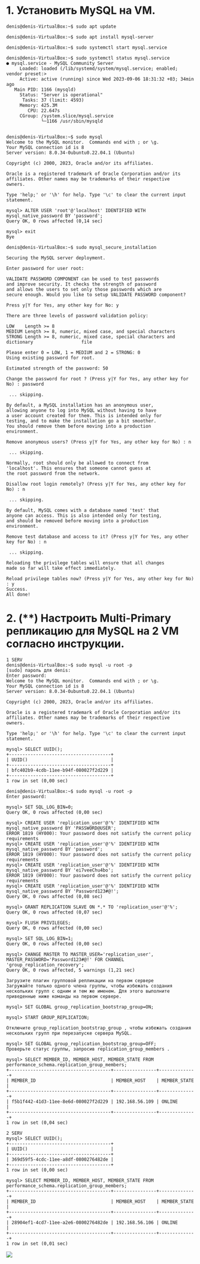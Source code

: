 <!-- Дедлайн: 14/09/2023

1. Установить MySQL на VM.
2. (**) Настроить Multi-Primary репликацию для MySQL на 2 VM согласно инструкции.
3. Создать схему БД clinic и наполнить её данными используя скрипты из https://github.com/tms-dos17-onl/_sandbox/tree/main/lecture18/mysql/initdb.d/data.
4. Создать бэкап базы данных clinic.
5. Написать следующие SQL запросы:
- Вывести всех врачей, работающих в терапевтическом отделении.
- Вывести в каких отделениях побывал каждый пациент.
- Обновить дату приёма для пациента Ивана Иванова на 2022-02-09.
- Удалить врача Андрея Быкова и все его приёмы.
- Добавить нового врача Фила Ричардса и новую пациентку Василису Васильеву и записать её к Филу Ричардсу на приём на 2022-02-14.
6. Восстановить базу данных clinic из бэкапа и проверить, что данные соответствуют состоянию базы данных до внесенных в предыдущем задании изменений.
7. Установить MongoDB
8. Создать БД clinic и наполнить её данными используя скрипты из https://github.com/tms-dos17-onl/_sandbox/tree/main/lecture18/mongo/initdb.d.
9. Написать выборочно 3 запроса из задания 4 для MongoDB используя mongosh команды.

** не обязательны к выполнению. Задачи на интерес -->

# 1. Установить MySQL на VM.
```
denis@denis-VirtualBox:~$ sudo apt update

denis@denis-VirtualBox:~$ sudo apt install mysql-server

denis@denis-VirtualBox:~$ sudo systemctl start mysql.service

denis@denis-VirtualBox:~$ sudo systemctl status mysql.service
● mysql.service - MySQL Community Server
     Loaded: loaded (/lib/systemd/system/mysql.service; enabled; vendor preset:>
     Active: active (running) since Wed 2023-09-06 18:31:32 +03; 34min ago
   Main PID: 1166 (mysqld)
     Status: "Server is operational"
      Tasks: 37 (limit: 4593)
     Memory: 425.3M
        CPU: 22.647s
     CGroup: /system.slice/mysql.service
             └─1166 /usr/sbin/mysqld


denis@denis-VirtualBox:~$ sudo mysql
Welcome to the MySQL monitor.  Commands end with ; or \g.
Your MySQL connection id is 8
Server version: 8.0.34-0ubuntu0.22.04.1 (Ubuntu)

Copyright (c) 2000, 2023, Oracle and/or its affiliates.

Oracle is a registered trademark of Oracle Corporation and/or its
affiliates. Other names may be trademarks of their respective
owners.

Type 'help;' or '\h' for help. Type '\c' to clear the current input statement.

mysql> ALTER USER 'root'@'localhost' IDENTIFIED WITH mysql_native_password BY 'password';
Query OK, 0 rows affected (0,14 sec)

mysql> exit
Bye
```
```
denis@denis-VirtualBox:~$ sudo mysql_secure_installation

Securing the MySQL server deployment.

Enter password for user root: 

VALIDATE PASSWORD COMPONENT can be used to test passwords
and improve security. It checks the strength of password
and allows the users to set only those passwords which are
secure enough. Would you like to setup VALIDATE PASSWORD component?

Press y|Y for Yes, any other key for No: y

There are three levels of password validation policy:

LOW    Length >= 8
MEDIUM Length >= 8, numeric, mixed case, and special characters
STRONG Length >= 8, numeric, mixed case, special characters and dictionary                  file

Please enter 0 = LOW, 1 = MEDIUM and 2 = STRONG: 0
Using existing password for root.

Estimated strength of the password: 50 

Change the password for root ? (Press y|Y for Yes, any other key for No) : password

 ... skipping.

By default, a MySQL installation has an anonymous user,
allowing anyone to log into MySQL without having to have
a user account created for them. This is intended only for
testing, and to make the installation go a bit smoother.
You should remove them before moving into a production
environment.

Remove anonymous users? (Press y|Y for Yes, any other key for No) : n

 ... skipping.

Normally, root should only be allowed to connect from
'localhost'. This ensures that someone cannot guess at
the root password from the network.

Disallow root login remotely? (Press y|Y for Yes, any other key for No) : n

 ... skipping.

By default, MySQL comes with a database named 'test' that
anyone can access. This is also intended only for testing,
and should be removed before moving into a production
environment.

Remove test database and access to it? (Press y|Y for Yes, any other key for No) : n

 ... skipping.

Reloading the privilege tables will ensure that all changes
made so far will take effect immediately.

Reload privilege tables now? (Press y|Y for Yes, any other key for No) : y
Success.
All done! 
```

# 2. (**) Настроить Multi-Primary репликацию для MySQL на 2 VM согласно инструкции.
```
1 SERV
denis@denis-VirtualBox:~$ sudo mysql -u root -p
[sudo] пароль для denis:
Enter password:
Welcome to the MySQL monitor.  Commands end with ; or \g.
Your MySQL connection id is 8
Server version: 8.0.34-0ubuntu0.22.04.1 (Ubuntu)

Copyright (c) 2000, 2023, Oracle and/or its affiliates.

Oracle is a registered trademark of Oracle Corporation and/or its
affiliates. Other names may be trademarks of their respective
owners.

Type 'help;' or '\h' for help. Type '\c' to clear the current input statement.

mysql> SELECT UUID();
+--------------------------------------+
| UUID()                               |
+--------------------------------------+
| bfc402b9-4cdb-11ee-b94f-080027f2d229 |
+--------------------------------------+
1 row in set (0,00 sec)

denis@denis-VirtualBox:~$ sudo mysql -u root -p
Enter password:

mysql> SET SQL_LOG_BIN=0;
Query OK, 0 rows affected (0,00 sec)

mysql> CREATE USER 'replication_user'@'%' IDENTIFIED WITH mysql_native_password BY 'PASSWORD@USER';
ERROR 1819 (HY000): Your password does not satisfy the current policy requirements
mysql> CREATE USER 'replication_user'@'%' IDENTIFIED WITH mysql_native_password BY 'password';
ERROR 1819 (HY000): Your password does not satisfy the current policy requirements
mysql> CREATE USER 'replication_user'@'%' IDENTIFIED WITH mysql_native_password BY 'ei7veeChu4bo';
ERROR 1819 (HY000): Your password does not satisfy the current policy requirements
mysql> CREATE USER 'replication_user'@'%' IDENTIFIED WITH mysql_native_password BY 'Password123#@!';
Query OK, 0 rows affected (0,08 sec)

mysql> GRANT REPLICATION SLAVE ON *.* TO 'replication_user'@'%';
Query OK, 0 rows affected (0,07 sec)

mysql> FLUSH PRIVILEGES;
Query OK, 0 rows affected (0,00 sec)

mysql> SET SQL_LOG_BIN=1;
Query OK, 0 rows affected (0,00 sec)

mysql> CHANGE MASTER TO MASTER_USER='replication_user', MASTER_PASSWORD='Password123#@!' FOR CHANNEL 'group_replication_recovery';
Query OK, 0 rows affected, 5 warnings (1,21 sec)

Загрузите плагин групповой репликации на первом сервере
Загружайте только одного члена группы, чтобы избежать создания нескольких групп с одним и тем же именем. Для этого выполните приведенные ниже команды на первом сервере.

mysql> SET GLOBAL group_replication_bootstrap_group=ON;

mysql> START GROUP_REPLICATION;

Отключите group_replication_bootstrap_group , чтобы избежать создания нескольких групп при перезапуске сервера MySQL.

mysql> SET GLOBAL group_replication_bootstrap_group=OFF;
Проверьте статус группы, запросив replication_group_members .

mysql> SELECT MEMBER_ID, MEMBER_HOST, MEMBER_STATE FROM performance_schema.replication_group_members;
+--------------------------------------+----------------+--------------+
| MEMBER_ID                            | MEMBER_HOST    | MEMBER_STATE |
+--------------------------------------+----------------+--------------+
| f5b1f442-41d3-11ee-8e6d-080027f2d229 | 192.168.56.109 | ONLINE       |
+--------------------------------------+----------------+--------------+
1 row in set (0,04 sec)
```

```
2 SERV
mysql> SELECT UUID();
+--------------------------------------+
| UUID()                               |
+--------------------------------------+
| 369d59f5-4cdc-11ee-a8df-0800276482de |
+--------------------------------------+
1 row in set (0,00 sec)

mysql> SELECT MEMBER_ID, MEMBER_HOST, MEMBER_STATE FROM performance_schema.replication_group_members;
+--------------------------------------+----------------+--------------+
| MEMBER_ID                            | MEMBER_HOST    | MEMBER_STATE |
+--------------------------------------+----------------+--------------+
| 28904ef1-4cd7-11ee-a2e6-0800276482de | 192.168.56.106 | ONLINE       |
+--------------------------------------+----------------+--------------+
1 row in set (0,01 sec)
```
![](/HW15/screenHW15/host_state.PNG)
